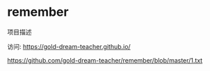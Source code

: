 # remember
项目描述

访问:
https://gold-dream-teacher.github.io/

https://github.com/gold-dream-teacher/remember/blob/master/1.txt
